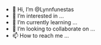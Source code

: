 - 👋 Hi, I’m @Lynnfunestas
- 👀 I’m interested in ...
- 🌱 I’m currently learning ...
- 💞️ I’m looking to collaborate on ...
- 📫 How to reach me ...

<!---
Lynnfunestas/Lynnfunestas is a ✨ special ✨ repository because its `README.md` (this file) appears on your GitHub profile.
You can click the Preview link to take a look at your changes.
--->
